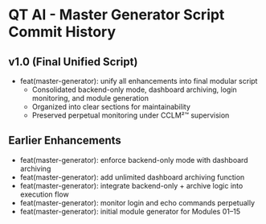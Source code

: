 # QT AI - Master Generator Script Commit History

## v1.0 (Final Unified Script)
- feat(master-generator): unify all enhancements into final modular script
  - Consolidated backend-only mode, dashboard archiving, login monitoring, and module generation
  - Organized into clear sections for maintainability
  - Preserved perpetual monitoring under CCLM²™ supervision

## Earlier Enhancements
- feat(master-generator): enforce backend-only mode with dashboard archiving
- feat(master-generator): add unlimited dashboard archiving function
- feat(master-generator): integrate backend-only + archive logic into execution flow
- feat(master-generator): monitor login and echo commands perpetually
- feat(master-generator): initial module generator for Modules 01–15
